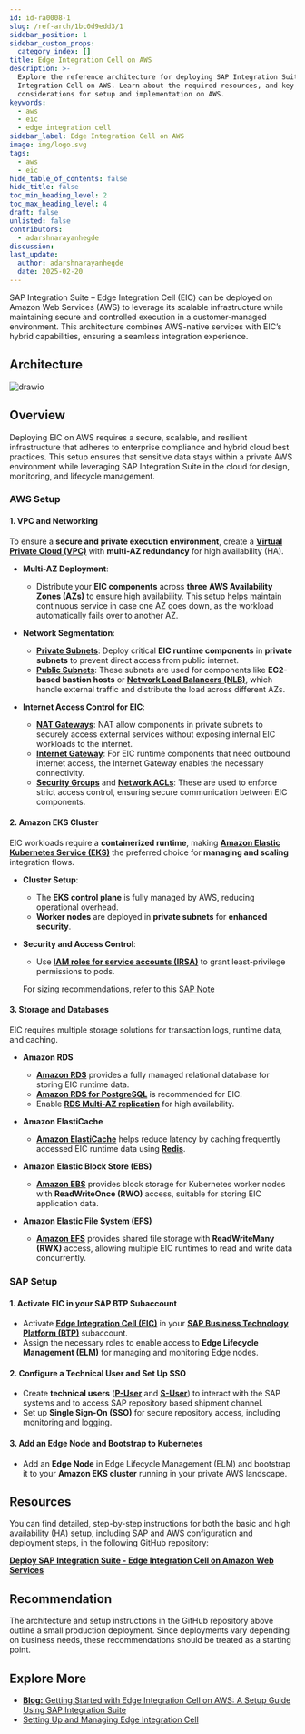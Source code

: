 ```yaml
---
id: id-ra0008-1
slug: /ref-arch/1bc0d9edd3/1
sidebar_position: 1
sidebar_custom_props:
  category_index: []
title: Edge Integration Cell on AWS
description: >-
  Explore the reference architecture for deploying SAP Integration Suite - Edge
  Integration Cell on AWS. Learn about the required resources, and key
  considerations for setup and implementation on AWS.
keywords:
  - aws
  - eic
  - edge integration cell
sidebar_label: Edge Integration Cell on AWS
image: img/logo.svg
tags:
  - aws
  - eic
hide_table_of_contents: false
hide_title: false
toc_min_heading_level: 2
toc_max_heading_level: 4
draft: false
unlisted: false
contributors:
  - adarshnarayanhegde
discussion: 
last_update:
  author: adarshnarayanhegde
  date: 2025-02-20
---
```



SAP Integration Suite – Edge Integration Cell (EIC) can be deployed on Amazon Web Services (AWS) to leverage its scalable infrastructure while maintaining secure and controlled execution in a customer-managed environment. This architecture combines AWS-native services with EIC’s hybrid capabilities, ensuring a seamless integration experience.

## Architecture

![drawio](drawio/sap-edge-integration-cell-aws.drawio)

## Overview
Deploying EIC on AWS requires a secure, scalable, and resilient infrastructure that adheres to enterprise compliance and hybrid cloud best practices. This setup ensures that sensitive data stays within a private AWS environment while leveraging SAP Integration Suite in the cloud for design, monitoring, and lifecycle management.  


### AWS Setup

#### 1. VPC and Networking

To ensure a **secure and private execution environment**, create a **[Virtual Private Cloud (VPC)](https://docs.aws.amazon.com/vpc/latest/userguide/what-is-amazon-vpc.html)** with **multi-AZ redundancy** for high availability (HA).

- **Multi-AZ Deployment**:
  - Distribute your **EIC components** across **three AWS Availability Zones (AZs)** to ensure high availability. This setup helps maintain continuous service in case one AZ goes down, as the workload automatically fails over to another AZ.
  
- **Network Segmentation**:
  - **[Private Subnets](https://docs.aws.amazon.com/vpc/latest/userguide/VPC_Scenario2.html)**: Deploy critical **EIC runtime components** in **private subnets** to prevent direct access from public internet.
  - **[Public Subnets](https://docs.aws.amazon.com/vpc/latest/userguide/VPC_Scenario1.html)**: These subnets are used for components like **EC2-based bastion hosts** or **[Network Load Balancers (NLB)](https://docs.aws.amazon.com/elasticloadbalancing/latest/network/introduction.html)**, which handle external traffic and distribute the load across different AZs.

- **Internet Access Control for EIC**:
  - **[NAT Gateways](https://docs.aws.amazon.com/vpc/latest/userguide/vpc-nat-gateway.html)**: NAT allow components in private subnets to securely access external services without exposing internal EIC workloads to the internet.
  - **[Internet Gateway](https://docs.aws.amazon.com/vpc/latest/userguide/VPC_Internet_Gateway.html)**: For EIC runtime components that need outbound internet access, the Internet Gateway enables the necessary connectivity.
  - **[Security Groups](https://docs.aws.amazon.com/AWSEC2/latest/UserGuide/ec2-security-groups.html)** and **[Network ACLs](https://docs.aws.amazon.com/vpc/latest/userguide/vpc-network-acls.html)**: These are used to enforce strict access control, ensuring secure communication between EIC components.



#### 2. Amazon EKS Cluster  

EIC workloads require a **containerized runtime**, making **[Amazon Elastic Kubernetes Service (EKS)](https://docs.aws.amazon.com/eks/latest/userguide/what-is-eks.html)** the preferred choice for **managing and scaling** integration flows.  

- **Cluster Setup**:  
  - The **EKS control plane** is fully managed by AWS, reducing operational overhead.  
  - **Worker nodes** are deployed in **private subnets** for **enhanced security**.  

- **Security and Access Control**:  
  - Use **[IAM roles for service accounts (IRSA)](https://docs.aws.amazon.com/eks/latest/userguide/iam-roles-for-service-accounts.html)** to grant least-privilege permissions to pods.  

  For sizing recommendations, refer to this [SAP Note](https://me.sap.com/notes/3247839)


#### 3. Storage and Databases  

EIC requires multiple storage solutions for transaction logs, runtime data, and caching.

- **Amazon RDS**  
  - **[Amazon RDS](https://docs.aws.amazon.com/rds/index.html)** provides a fully managed relational database for storing EIC runtime data.  
  - **[Amazon RDS for PostgreSQL](https://docs.aws.amazon.com/AmazonRDS/latest/UserGuide/CHAP_PostgreSQL.html)** is recommended for EIC.
  - Enable **[RDS Multi-AZ replication](https://docs.aws.amazon.com/AmazonRDS/latest/UserGuide/Concepts.MultiAZ.html)** for high availability.

- **Amazon ElastiCache**  
  - **[Amazon ElastiCache](https://docs.aws.amazon.com/elasticache/)** helps reduce latency by caching frequently accessed EIC runtime data using **[Redis](https://docs.aws.amazon.com/AmazonElastiCache/latest/dg/GettingStarted.serverless.step1.html)**. 

- **Amazon Elastic Block Store (EBS)**  
  - **[Amazon EBS](https://docs.aws.amazon.com/ebs/)** provides block storage for Kubernetes worker nodes with **ReadWriteOnce (RWO)** access, suitable for storing EIC application data.

- **Amazon Elastic File System (EFS)**  
  - **[Amazon EFS](https://docs.aws.amazon.com/efs/)** provides shared file storage with **ReadWriteMany (RWX)** access, allowing multiple EIC runtimes to read and write data concurrently.


### SAP Setup

#### 1. Activate EIC in your SAP BTP Subaccount
- Activate **[Edge Integration Cell (EIC)](https://help.sap.com/docs/integration-suite/sap-integration-suite/what-is-sap-integration-suite-edge-integration-cell)** in your **[SAP Business Technology Platform (BTP)](https://help.sap.com/docs/btp?locale=en-US)** subaccount.  
- Assign the necessary roles to enable access to **Edge Lifecycle Management (ELM)** for managing and monitoring Edge nodes.  


#### 2. Configure a Technical User and Set Up SSO 
- Create **technical users** (**[P-User](https://help.sap.com/docs/EDGE_LIFECYCLE_MANAGEMENT/9d5719aae5aa4d479083253ba79c23f9/edcd1a455afb4cb0b6b1b3d148256468.html)** and **[S-User](https://www.sap.com/account/universal-id.html)**) to interact with the SAP systems and to access SAP repository based shipment channel.  
- Set up **Single Sign-On (SSO)** for secure repository access, including monitoring and logging.  


#### 3. Add an Edge Node and Bootstrap to Kubernetes
- Add an **Edge Node** in Edge Lifecycle Management (ELM) and bootstrap it to your **Amazon EKS cluster** running in your private AWS landscape.   



## Resources

You can find detailed, step-by-step instructions for both the basic and high availability (HA) setup, including SAP and AWS configuration and deployment steps, in the following GitHub repository:

[**Deploy SAP Integration Suite - Edge Integration Cell on Amazon Web Services**](https://github.com/SAP-samples/btp-edge-integration-cell-aws)

## Recommendation
The architecture and setup instructions in the GitHub repository above outline a small production deployment. Since deployments vary depending on business needs, these recommendations should be treated as a starting point.

## Explore More
- [**Blog:** Getting Started with Edge Integration Cell on AWS: A Setup Guide Using SAP Integration Suite](https://community.sap.com/t5/technology-blogs-by-sap/getting-started-with-edge-integration-cell-on-aws-a-setup-guide-using-sap/ba-p/13880982)
- [Setting Up and Managing Edge Integration Cell](https://help.sap.com/docs/integration-suite/sap-integration-suite/setting-up-and-managing-edge-integration-cell)
